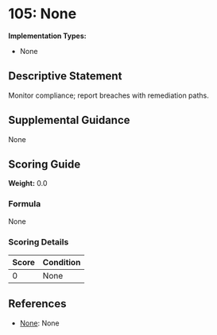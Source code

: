 # 105: None

**Implementation Types:**
- None

## Descriptive Statement

Monitor compliance; report breaches with remediation paths.

## Supplemental Guidance

None

## Scoring Guide

**Weight:** 0.0

### Formula

None

### Scoring Details

| Score | Condition |
| ----- | --------- |
| 0 | None |

## References

- [None](None): None

